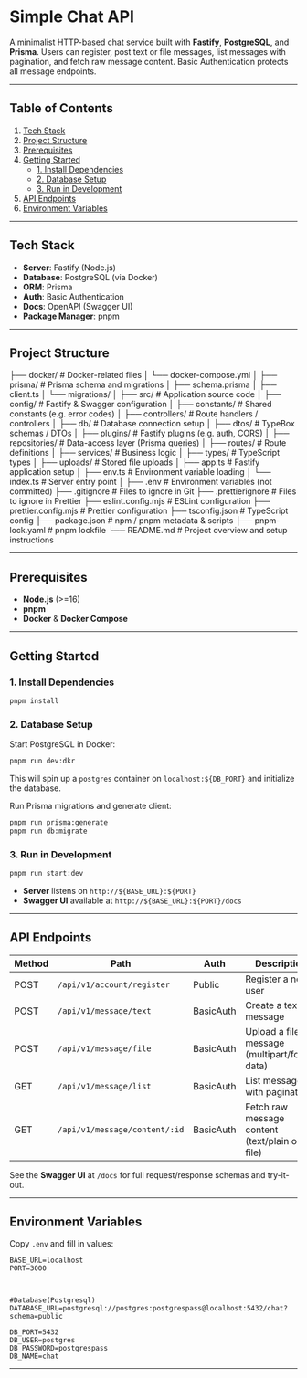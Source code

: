 # Simple Chat API

A minimalist HTTP-based chat service built with **Fastify**, **PostgreSQL**, and **Prisma**. Users can register, post text or file messages, list messages with pagination, and fetch raw message content. Basic Authentication protects all message endpoints.

---

## Table of Contents

1. [Tech Stack](#tech-stack)
2. [Project Structure](#project-structure)
3. [Prerequisites](#prerequisites)
4. [Getting Started](#getting-started)
    - [1. Install Dependencies](#1-install-dependencies)
    - [2. Database Setup](#2-database-setup)
    - [3. Run in Development](#3-run-in-development)
5. [API Endpoints](#api-endpoints)
6. [Environment Variables](#environment-variables)

---

## Tech Stack

- **Server**: Fastify (Node.js)
- **Database**: PostgreSQL (via Docker)
- **ORM**: Prisma
- **Auth**: Basic Authentication
- **Docs**: OpenAPI (Swagger UI)
- **Package Manager**: pnpm

---

## Project Structure

├── docker/                         # Docker-related files
│   └── docker-compose.yml
│
├── prisma/                         # Prisma schema and migrations
│   ├── schema.prisma
│   ├── client.ts
│   └── migrations/
│
├── src/                            # Application source code
│   ├── config/                     # Fastify & Swagger configuration
│   ├── constants/                  # Shared constants (e.g. error codes)
│   ├── controllers/                # Route handlers / controllers
│   ├── db/                         # Database connection setup
│   ├── dtos/                       # TypeBox schemas / DTOs
│   ├── plugins/                    # Fastify plugins (e.g. auth, CORS)
│   ├── repositories/               # Data-access layer (Prisma queries)
│   ├── routes/                     # Route definitions
│   ├── services/                   # Business logic
│   ├── types/                      # TypeScript types
│   ├── uploads/                    # Stored file uploads
│   ├── app.ts                      # Fastify application setup
│   ├── env.ts                      # Environment variable loading
│   └── index.ts                    # Server entry point
│
├── .env                            # Environment variables (not committed)
├── .gitignore                      # Files to ignore in Git
├── .prettierignore                 # Files to ignore in Prettier
├── eslint.config.mjs               # ESLint configuration
├── prettier.config.mjs             # Prettier configuration
├── tsconfig.json                   # TypeScript config
├── package.json                    # npm / pnpm metadata & scripts
├── pnpm-lock.yaml                  # pnpm lockfile
└── README.md                       # Project overview and setup instructions

---

## Prerequisites

- **Node.js** (>=16)
- **pnpm**
- **Docker** & **Docker Compose**

---

## Getting Started

### 1. Install Dependencies

```bash
pnpm install
```

### 2. Database Setup

Start PostgreSQL in Docker:

```bash
pnpm run dev:dkr
```

This will spin up a `postgres` container on `localhost:${DB_PORT}` and initialize the database.

Run Prisma migrations and generate client:

``` bash
pnpm run prisma:generate
pnpm run db:migrate
```

### 3. Run in Development

``` bash
pnpm run start:dev
```

- **Server** listens on `http://${BASE_URL}:${PORT}`
- **Swagger UI** available at `http://${BASE_URL}:${PORT}/docs`

---

## API Endpoints

| Method | Path                          | Auth      | Description                                    |
| ------ | ----------------------------- | --------- | ---------------------------------------------- |
| POST   | `/api/v1/account/register`    | Public    | Register a new user                            |
| POST   | `/api/v1/message/text`        | BasicAuth | Create a text message                          |
| POST   | `/api/v1/message/file`        | BasicAuth | Upload a file message (multipart/form-data)    |
| GET    | `/api/v1/message/list`        | BasicAuth | List messages with pagination                  |
| GET    | `/api/v1/message/content/:id` | BasicAuth | Fetch raw message content (text/plain or file) |

See the **Swagger UI** at `/docs` for full request/response schemas and try-it-out.

---

## Environment Variables

Copy `.env` and fill in values:

``` dotenv
BASE_URL=localhost
PORT=3000

  

#Database(Postgresql)
DATABASE_URL=postgresql://postgres:postgrespass@localhost:5432/chat?schema=public

DB_PORT=5432
DB_USER=postgres
DB_PASSWORD=postgrespass
DB_NAME=chat
```

---